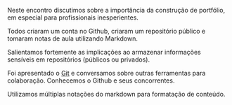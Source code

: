 Neste encontro discutimos sobre a importância da construção de portfólio, em especial para profissionais inesperientes.

Todos criaram um conta no Github, criaram um repositório público e tomaram notas de aula utilizando Markdown.

Salientamos fortemente as implicações ao armazenar informações sensíveis em repositórios (públicos ou privados).

Foi apresentado o [Git](https://git-scm.com/) e conversamos sobre outras ferramentas para colaboração. Conhecemos o Github e seus concorrentes.

Utilizamos múltiplas notações do markdown para formatação de conteúdo.
